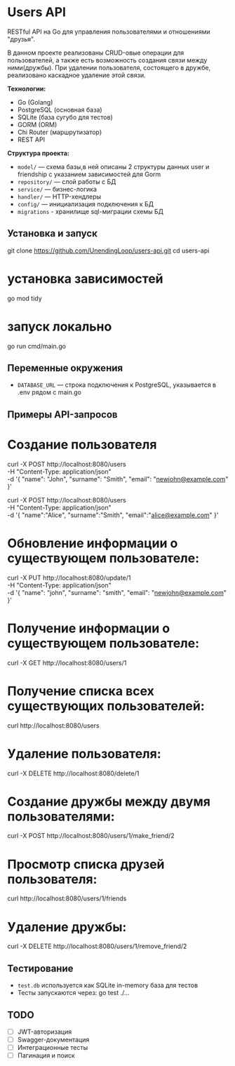# Users API

RESTful API на Go для управления пользователями и отношениями "друзья".

В данном проекте реализованы CRUD-овые операции для пользователей, а также есть возможность создания связи между ними(дружбы). При удалении пользователя, состоящего в дружбе, реализовано каскадное удаление этой связи.

**Технологии:**
- Go (Golang)
- PostgreSQL (основная база)
- SQLite (база сугубо для тестов)
- GORM (ORM)
- Chi Router (маршрутизатор)
- REST API

**Структура проекта:**
- `model/` — схема базы,в ней описаны 2 структуры данных user и friendship c указанием зависимостей для Gorm
- `repository/` — слой работы с БД
- `service/` — бизнес-логика
- `handler/` — HTTP-хендлеры
- `config/` — инициализация подключения к БД
- `migrations` - хранилище sql-миграции схемы БД

## Установка и запуск

git clone https://github.com/UnendingLoop/users-api.git
cd users-api

# установка зависимостей
go mod tidy

# запуск локально
go run cmd/main.go

## Переменные окружения

- `DATABASE_URL` — строка подключения к PostgreSQL, указывается в .env рядом с main.go

## Примеры API-запросов
# Создание пользователя
curl -X POST http://localhost:8080/users \
  -H "Content-Type: application/json" \
  -d '{
    "name": "John",
    "surname": "Smith",
    "email": "newjohn@example.com"
}'

curl -X POST http://localhost:8080/users \
-H "Content-Type: application/json" \
-d '{
    "name":"Alice",
    "surname":"Smith",
    "email":"alice@example.com"
}'

# Обновление информации о существующем пользователе:
curl -X PUT http://localhost:8080/update/1 \
  -H "Content-Type: application/json" \
  -d '{
    "name": "john",
    "surname": "smith",
    "email": "newjohn@example.com"
}'

# Получение информации о существующем пользователе:
curl -X GET http://localhost:8080/users/1

# Получение списка всех существующих пользователей:
curl http://localhost:8080/users

# Удаление пользователя:
curl -X DELETE http://localhost:8080/delete/1

# Создание дружбы между двумя пользователями:
curl -X POST http://localhost:8080/users/1/make_friend/2

# Просмотр списка друзей пользователя:
curl http://localhost:8080/users/1/friends

# Удаление дружбы:
curl -X DELETE http://localhost:8080/users/1/remove_friend/2


## Тестирование

- `test.db` используется как SQLite in-memory база для тестов
- Тесты запускаются через:
go test ./...


## TODO

- [ ] JWT-авторизация
- [ ] Swagger-документация
- [ ] Интеграционные тесты
- [ ] Пагинация и поиск

